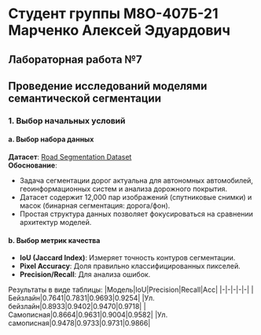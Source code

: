 # Студент группы М8О-407Б-21 Марченко Алексей Эдуардович

## Лабораторная работа №7
## Проведение исследований моделями семантической сегментации

### 1. Выбор начальных условий  

#### a. Выбор набора данных  
**Датасет**: [Road Segmentation Dataset](https://www.kaggle.com/datasets/trainingdatapro/roads-segmentation-dataset)  
**Обоснование**:  
- Задача сегментации дорог актуальна для автономных автомобилей, геоинформационных систем и анализа дорожного покрытия.  
- Датасет содержит 12,000 пар изображений (спутниковые снимки) и масок (бинарная сегментация: дорога/фон). 
- Простая структура данных позволяет фокусироваться на сравнении архитектур моделей.

#### b. Выбор метрик качества  
- **IoU (Jaccard Index)**: Измеряет точность контуров сегментации.
- **Pixel Accuracy**: Доля правильно классифицированных пикселей.
- **Precision/Recall**: Для анализа ошибок.

Результаты в виде таблицы:
|Модель|IoU|Precision|Recall|Acc|
|-|-|-|-|-|
|Бейзлайн|0.7641|0.7831|0.9693|0.9254|
|Ул. бейзлайн|0.8933|0.9402|0.9470|0.9718|
|Самописная|0.8664|0.9631|0.9004|0.9582|
|Ул. самописная|0.9478|0.9733|0.9731|0.9866|
